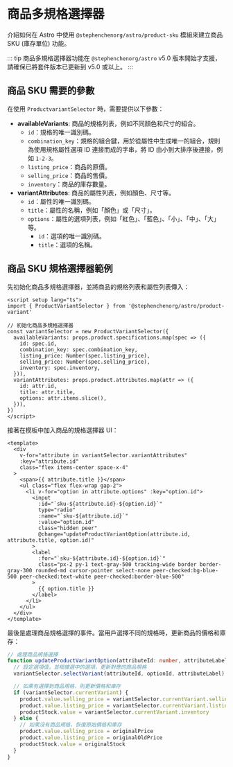 # 商品多規格選擇器

介紹如何在 Astro 中使用 `@stephenchenorg/astro/product-sku` 模組來建立商品 SKU (庫存單位) 功能。

::: tip
商品多規格選擇器功能在 `@stephenchenorg/astro` v5.0 版本開始才支援，請確保已將套件版本已更新到 v5.0 或以上。
:::

## 商品 SKU 需要的參數

在使用 `ProductvariantSelector` 時，需要提供以下參數：

* **availableVariants**: 商品的規格列表，例如不同顏色和尺寸的組合。
  * `id`：規格的唯一識別碼。
  * `combination_key`：規格的組合鍵，用於從屬性中生成唯一的組合，規則為使用規格屬性選項 ID 連接而成的字串，將 ID 由小到大排序後連接，例如 `1-2-3`。
  * `listing_price`：商品的原價。
  * `selling_price`：商品的售價。
  * `inventory`：商品的庫存數量。
* **variantAttributes**: 商品的屬性列表，例如顏色、尺寸等。
  * `id`：屬性的唯一識別碼。
  * `title`：屬性的名稱，例如「顏色」或「尺寸」。
  * `options`：屬性的選項列表，例如「紅色」、「藍色」、「小」、「中」、「大」等。
    * `id`：選項的唯一識別碼。
    * `title`：選項的名稱。

## 商品 SKU 規格選擇器範例

先初始化商品多規格選擇器，並將商品的規格列表和屬性列表傳入：

```vue
<script setup lang="ts">
import { ProductVariantSelector } from '@stephenchenorg/astro/product-variant'

// 初始化商品多規格選擇器
const variantSelector = new ProductVariantSelector({
  availableVariants: props.product.specifications.map(spec => ({
    id: spec.id,
    combination_key: spec.combination_key,
    listing_price: Number(spec.listing_price),
    selling_price: Number(spec.selling_price),
    inventory: spec.inventory,
  })),
  variantAttributes: props.product.attributes.map(attr => ({
    id: attr.id,
    title: attr.title,
    options: attr.items.slice(),
  })),
})
</script>
```

接著在模板中加入商品的規格選擇器 UI：

```vue
<template>
  <div
    v-for="attribute in variantSelector.variantAttributes"
    :key="attribute.id"
    class="flex items-center space-x-4"
  >
    <span>{{ attribute.title }}</span>
    <ul class="flex flex-wrap gap-2">
      <li v-for="option in attribute.options" :key="option.id">
        <input
          :id="`sku-${attribute.id}-${option.id}`"
          type="radio"
          :name="`sku-${attribute.id}`"
          :value="option.id"
          class="hidden peer"
          @change="updateProductVariantOption(attribute.id, attribute.title, option.id)"
        >
        <label
          :for="`sku-${attribute.id}-${option.id}`"
          class="px-2 py-1 text-gray-500 tracking-wide border border-gray-300 rounded-md cursor-pointer select-none peer-checked:bg-blue-500 peer-checked:text-white peer-checked:border-blue-500"
        >
          {{ option.title }}
        </label>
      </li>
    </ul>
  </div>
</template>
```

最後是處理商品規格選擇的事件。當用戶選擇不同的規格時，更新商品的價格和庫存：

```ts
// 處理商品規格選擇
function updateProductVariantOption(attributeId: number, attributeLabel: string, optionId: number) {
  // 設定選項值，並根據選中的選項，更新對應的商品規格
  variantSelector.selectVariant(attributeId, optionId, attributeLabel)

  // 如果有選擇到商品規格，則更新價格和庫存
  if (variantSelector.currentVariant) {
    product.value.selling_price = variantSelector.currentVariant.selling_price
    product.value.listing_price = variantSelector.currentVariant.listing_price
    productStock.value = variantSelector.currentVariant.inventory
  } else {
    // 如果沒有商品規格，恢復原始價格和庫存
    product.value.selling_price = originalPrice
    product.value.listing_price = originalOldPrice
    productStock.value = originalStock
  }
}
```
